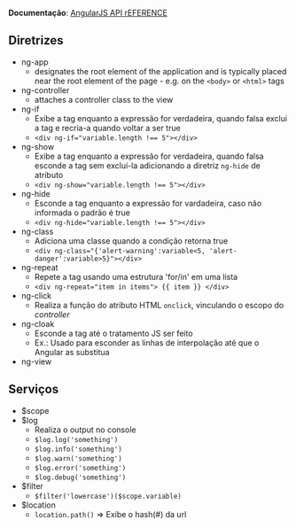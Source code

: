 **Documentação**: [AngularJS API rEFERENCE](https://docs.angularjs.org/api)

## Diretrizes
* ng-app
  * designates the root element of the application and is typically placed near the root element of the page - e.g. on the `<body>` or `<html>` tags
* ng-controller
  * attaches a controller class to the view
* ng-if
  * Exibe a tag enquanto a expressão for verdadeira, quando falsa exclui a tag e recria-a quando voltar a ser true
  * `<div ng-if="variable.length !== 5"></div>`
* ng-show
  * Exibe a tag enquanto a expressão for verdadeira, quando falsa esconde a tag sem excluí-la adicionando a diretriz `ng-hide` de atributo
  * `<div ng-show="variable.length !== 5"></div>`
* ng-hide
  * Esconde a tag enquanto a expressão for vardadeira, caso não informada o padrão é true
  * `<div ng-hide="variable.length !== 5"></div>`
* ng-class
  * Adiciona uma classe quando a condição retorna true
  * `<div ng-class="{'alert-warning':variable<5, 'alert-danger':variable>5}"></div>`
* ng-repeat
  * Repete a tag usando uma estrutura 'for/in' em uma lista 
  * `<div ng-repeat="item in items"> {{ item }} </div>`
* ng-click
  * Realiza a função do atributo HTML `onclick`, vinculando o escopo do *controller*
* ng-cloak
  * Esconde a tag até o tratamento JS ser feito
  * Ex.: Usado para esconder as linhas de interpolação até que o Angular as substitua
* ng-view

## Serviços
* $scope
* $log
  * Realiza o output no console
  * `$log.log('something')`
  * `$log.info('something')`
  * `$log.warn('something')`
  * `$log.error('something')`
  * `$log.debug('something')`
* $filter
  * `$filter('lowercase')($scope.variable)`
* $location
  * `location.path()` => Exibe o hash(#) da url
